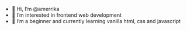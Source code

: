 - 👋 Hi, I’m @amerrika
- 👀 I’m interested in frontend web development
- 🌱 I’m a beginner and currently learning vanilla html, css and javascript


<!---
amerrika/amerrika is a ✨ special ✨ repository because its `README.md` (this file) appears on your GitHub profile.
You can click the Preview link to take a look at your changes.
--->
